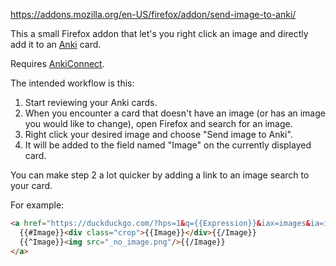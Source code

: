 https://addons.mozilla.org/en-US/firefox/addon/send-image-to-anki/

This a small Firefox addon that let's you right click an image and directly add
it to an [Anki](https://apps.ankiweb.net/) card.

Requires [AnkiConnect](https://ankiweb.net/shared/info/2055492159). 

The intended workflow is this:
1. Start reviewing your Anki cards.
2. When you encounter a card that doesn't have an image (or has an image you
   would like to change), open Firefox and search for an image.
3. Right click your desired image and choose "Send image to Anki".
4. It will be added to the field named "Image" on the currently displayed card.

You can make step 2 a lot quicker by adding a link to an image search to your card. 

For example:
```html
<a href="https://duckduckgo.com/?hps=1&q={{Expression}}&iax=images&ia=images">
  {{#Image}}<div class="crop">{{Image}}</div>{{/Image}}
  {{^Image}}<img src="_no_image.png"/>{{/Image}}
</a>
```
